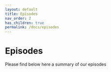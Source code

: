 ```yaml
---
layout: default
title: Episodes
nav_order: 2
has_children: true
permalink: /docs/episodes
---
```


# Episodes

Please find below here a summary of our episodes

